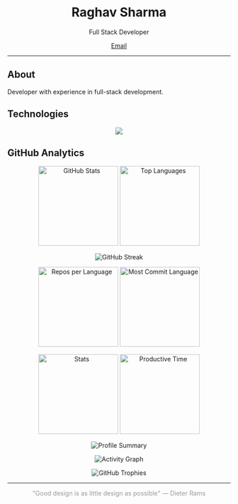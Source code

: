 <div align="center">
  <h1>Raghav Sharma</h1>
  <p>Full Stack Developer</p>
  
  
  <a href="mailto:raghu250407@gmail.com">Email</a>
</div>

---

## About
Developer with experience in full-stack development.

## Technologies
<div align="center">
  <img src="https://skillicons.dev/icons?i=js,ts,python,cpp,rust,react,nextjs,tailwind,nodejs,express,django,mongodb,postgres,aws,docker" />
</div>

## GitHub Analytics

<p align="center">
  <img src="https://github-readme-stats.vercel.app/api?username=some1uknow&show_icons=true&theme=default&hide_border=true&title_color=333&text_color=666&icon_color=333&count_private=true&include_all_commits=true" alt="GitHub Stats" height="180"/>
  <img src="https://github-readme-stats.vercel.app/api/top-langs/?username=some1uknow&layout=compact&theme=default&hide_border=true&title_color=333&text_color=666&langs_count=8" alt="Top Languages" height="180"/>
</p>

<p align="center">
  <img src="https://github-readme-streak-stats.herokuapp.com/?user=some1uknow&theme=default&hide_border=true&stroke=333&ring=333&fire=333&currStreakLabel=333&sideLabels=333&currStreakNum=333&sideNums=333&dates=666" alt="GitHub Streak"/>
</p>

<p align="center">
  <img src="https://github-profile-summary-cards.vercel.app/api/cards/repos-per-language?username=some1uknow&theme=default" alt="Repos per Language" height="180"/>
  <img src="https://github-profile-summary-cards.vercel.app/api/cards/most-commit-language?username=some1uknow&theme=default" alt="Most Commit Language" height="180"/>
</p>

<p align="center">
  <img src="https://github-profile-summary-cards.vercel.app/api/cards/stats?username=some1uknow&theme=default" alt="Stats" height="180"/>
  <img src="https://github-profile-summary-cards.vercel.app/api/cards/productive-time?username=some1uknow&theme=default&utcOffset=5.5" alt="Productive Time" height="180"/>
</p>

<p align="center">
  <img src="https://github-profile-summary-cards.vercel.app/api/cards/profile-details?username=some1uknow&theme=default" alt="Profile Summary"/>
</p>

<p align="center">
  <img src="https://github-readme-activity-graph.vercel.app/graph?username=some1uknow&theme=minimal&hide_border=true&color=333&line=333&point=666&area_color=666&area=true" alt="Activity Graph"/>
</p>

<p align="center">
  <img src="https://github-profile-trophy.vercel.app/?username=some1uknow&theme=flat&no-frame=true&no-bg=true&margin-w=4&column=7" alt="GitHub Trophies"/>
</p>

---

<div align="center">
  <p style="color: #999; font-size: 14px;">
    "Good design is as little design as possible" — Dieter Rams
  </p>
</div>
